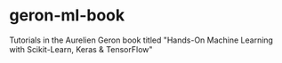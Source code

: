 # geron-ml-book
Tutorials in the Aurelien Geron book titled "Hands-On Machine Learning with Scikit-Learn, Keras &amp; TensorFlow"
